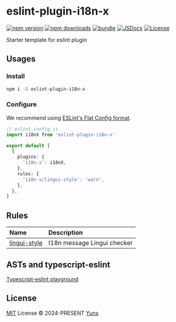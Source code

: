 # eslint-plugin-i18n-x

[![npm version][npm-version-src]][npm-version-href]
[![npm downloads][npm-downloads-src]][npm-downloads-href]
[![bundle][bundle-src]][bundle-href]
[![JSDocs][jsdocs-src]][jsdocs-href]
[![License][license-src]][license-href]

Starter template for eslint plugin

## Usages

### Install

```bash
npm i -D eslint-plugin-i18n-x
```

### Configure

We recommend using [ESLint's Flat Config format](https://eslint.org/docs/latest/use/configure/configuration-files-new).

```ts
// eslint.config.js
import i18nX from 'eslint-plugin-i18n-x'

export default [
  {
    plugins: {
      'i18n-x': i18nX,
    },
    rules: {
      'i18n-x/lingui-style': 'warn',
    },
  },
]
```

## Rules

| Name                                       | Description                 |
| :----------------------------------------- | :-------------------------- |
| [lingui-style](docs/rules/lingui-style.md) | I18n message Lingui checker |

## ASTs and typescript-eslint

[Typescript-eslint playground](https://typescript-eslint.io/play#showAST=es)

## License

[MIT](./LICENSE) License © 2024-PRESENT [Yuns](https://github.com/yunsii)

<!-- Badges -->

[npm-version-src]: https://img.shields.io/npm/v/eslint-plugin-i18n-x?style=flat&colorA=080f12&colorB=1fa669
[npm-version-href]: https://npmjs.com/package/eslint-plugin-i18n-x
[npm-downloads-src]: https://img.shields.io/npm/dm/eslint-plugin-i18n-x?style=flat&colorA=080f12&colorB=1fa669
[npm-downloads-href]: https://npmjs.com/package/eslint-plugin-i18n-x
[bundle-src]: https://img.shields.io/bundlephobia/minzip/eslint-plugin-i18n-x?style=flat&colorA=080f12&colorB=1fa669&label=minzip
[bundle-href]: https://bundlephobia.com/result?p=eslint-plugin-i18n-x
[license-src]: https://img.shields.io/github/license/antfu/eslint-plugin-i18n-x.svg?style=flat&colorA=080f12&colorB=1fa669
[license-href]: https://github.com/antfu/eslint-plugin-i18n-x/blob/main/LICENSE
[jsdocs-src]: https://img.shields.io/badge/jsdocs-reference-080f12?style=flat&colorA=080f12&colorB=1fa669
[jsdocs-href]: https://www.jsdocs.io/package/eslint-plugin-i18n-x
